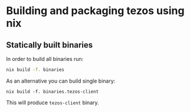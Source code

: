 <!--
   - SPDX-FileCopyrightText: 2019 TQ Tezos <https://tqtezos.com/>
   -
   - SPDX-License-Identifier: MPL-2.0
   -->

# Building and packaging tezos using nix

## Statically built binaries

In order to build all binaries run:
```bash
nix build -f. binaries
```

As an alternative you can build single binary:
```
nix build -f. binaries.tezos-client
```

This will produce `tezos-client` binary.
